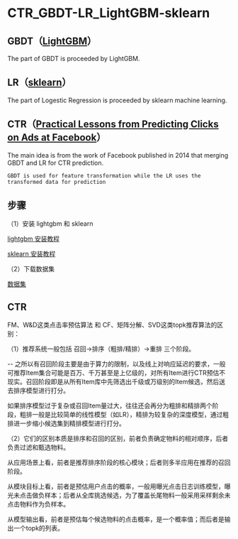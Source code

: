 # CTR_GBDT-LR_LightGBM-sklearn

## GBDT（[LightGBM](https://github.com/Microsoft/LightGBM)）
The part of GBDT is proceeded by LightGBM.

## LR（[sklearn](https://github.com/scikit-learn/scikit-learn)）
The part of Logestic Regression is proceeded by sklearn machine learning.

## CTR（[Practical Lessons from Predicting Clicks on Ads at Facebook](http://quinonero.net/Publications/predicting-clicks-facebook.pdf)）
The main idea is from the work of Facebook published in 2014 that merging GBDT and LR for CTR prediction.

    GBDT is used for feature transformation while the LR uses the transformed data for prediction

## 步骤
（1）安装 lightgbm 和 sklearn

[lightgbm 安装教程](https://lightgbm.readthedocs.io/en/latest/Installation-Guide.html#)

[sklearn 安装教程](https://scikit-learn.org/stable/install.html)

（2）下载数据集

[数据集]()

## CTR
FM、W&D这类点击率预估算法 和 CF、矩阵分解、SVD这类topk推荐算法的区别：

（1）推荐系统一般包括 召回->排序（粗排/精排）->重排 三个阶段。

-- 之所以有召回阶段主要是由于算力的限制，以及线上对响应延迟的要求，一般可推荐Item集合可能是百万、千万甚至是上亿级的，对所有Item进行CTR预估不现实。召回阶段即是从所有Item库中先筛选出千级或万级别的Item候选，然后送去排序模型进行打分。

如果排序模型过于复杂或召回Item量过大，往往还会再分为粗排和精排两个阶段，粗排一般是比较简单的线性模型（如LR），精排为较复杂的深度模型，通过粗排进一步缩小候选集到精排模型进行打分。

（2）它们的区别本质是排序和召回的区别，前者负责确定物料的相对顺序，后者负责过滤和甄选物料。

从应用场景上看，前者是推荐排序阶段的核心模块；后者则多半应用在推荐的召回阶段。

从模块目标上看，前者是预估用户点击的概率，一般用曝光点击日志训练模型，曝光未点击做负样本；后者从全库挑选候选，为了覆盖长尾物料一般采用采样剩余未点击物料作为负样本。

从模型输出看，前者是预估每个候选物料的点击概率，是一个概率值；而后者是输出一个topk的列表。










